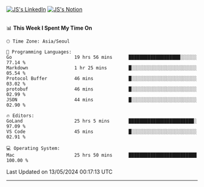 
[![JS's LinkedIn](https://img.shields.io/badge/LinkedIn-blue?style=for-the-badge&logo=linkedin)](https://www.linkedin.com/in/jaeseung-lee-5a2a32139/) 
[![JS's Notion](https://img.shields.io/badge/Notion-black?style=for-the-badge&logo=notion)](https://bit.ly/ljswiki1) <br><br>
<!-- ![JS's GitHub stats](https://github-readme-stats-lemon-five.vercel.app/api?username=tkxkd0159&hide=contribs,prs,stars,issues&show_icons=true&theme=react&include_all_commits=true)   -->
<!-- ![Top Langs](https://github-readme-stats-lemon-five.vercel.app/api/top-langs/?username=tkxkd0159&layout=compact&hide=jupyter%20notebook,scss,html,css&langs_count=10)  -->


<!--START_SECTION:waka-->
📊 **This Week I Spent My Time On** 

```text
🕑︎ Time Zone: Asia/Seoul

💬 Programming Languages: 
Go                       19 hrs 56 mins      ███████████████████░░░░░░   77.14 % 
Markdown                 1 hr 25 mins        █░░░░░░░░░░░░░░░░░░░░░░░░   05.54 % 
Protocol Buffer          46 mins             █░░░░░░░░░░░░░░░░░░░░░░░░   03.02 % 
protobuf                 46 mins             █░░░░░░░░░░░░░░░░░░░░░░░░   02.99 % 
JSON                     44 mins             █░░░░░░░░░░░░░░░░░░░░░░░░   02.90 % 

🔥 Editors: 
GoLand                   25 hrs 5 mins       ████████████████████████░   97.09 % 
VS Code                  45 mins             █░░░░░░░░░░░░░░░░░░░░░░░░   02.91 % 

💻 Operating System: 
Mac                      25 hrs 50 mins      █████████████████████████   100.00 % 
```


 Last Updated on 13/05/2024 00:17:13 UTC
<!--END_SECTION:waka-->

---
<!---
<a href="https://github.com/tkxkd0159/books">
  <img align="center" src="https://github-readme-stats-lemon-five.vercel.app/api/pin/?username=tkxkd0159&repo=books&theme=react" />
</a>
-->

<!---
- 🔭 I’m currently working on ...
- 🌱 I’m currently learning blockchain and distributed network
- 👯 I’m looking to collaborate on ...
- 🤔 I’m looking for help with ...
- 💬 Ask me about ...
- 📫 How to reach me: ...
- 😄 Pronouns: ...
- ⚡ Fun fact: ...
-->
